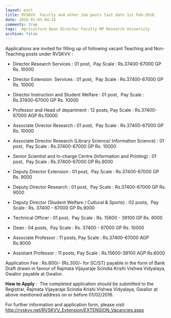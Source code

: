 ```yaml
---
layout: post
title: RVSKVV  Faculty and other Job posts last date 1st Feb-2016   
date: 2016-01-03 04:15
comments: true
tags:  Agriculture Dean Director Faculty MP Research University 
archive: false
---
```

Applications are invited for filling up of following vacant Teaching and Non-Teaching posts under RVSKVV :

- Director Research Services : 01 post,  Pay Scale : Rs.37400-67000 GP Rs. 10000
- Director Extension  Services : 01 post,  Pay Scale : Rs.37400-67000 GP Rs. 10000
- Director Instruction and Student Welfare : 01 post,  Pay Scale : Rs.37400-67000 GP Rs. 10000 
- Professor and Head of department : 12 posts, Pay Scale : Rs.37400-67000 AGP Rs.10000
- Associate Director Research : 01 post,  Pay Scale : Rs.37400-67000 GP Rs. 10000 
- Associate Director Research (Library Science/ Information Science) : 01 post,  Pay Scale : Rs.37400-67000 GP Rs. 10000
- Senior Scientist and In-charge Centre (Information and Printing) : 01 post,  Pay Scale : Rs.37400-67000 GP Rs.9000
- Deputy Director Extension : 01 post,  Pay Scale : Rs.37400-67000 GP Rs. 9000
- Deputy Director Research : 01 post,  Pay Scale : Rs.37400-67000 GP Rs. 9000
- Deputy Director (Student Welfare / Cultural & Sports) : 02 posts,  Pay Scale : Rs. 37400 - 67000 GP Rs.9000
- Technical Officer : 01 post,  Pay Scale : Rs. 15600 - 39100 GP Rs. 6000
- Dean : 04 posts,  Pay Scale : Rs. 37400 - 67000 GP Rs. 10000 
- Associate Professor : 11 posts, Pay Scale : Rs.37400-67000 AGP Rs.9000


- Assistant Professor : 11 posts, Pay Scale : Rs.15600-39100 AGP Rs.6000

Application Fee : Rs.600/- (Rs.300/- for SC/ST) payable in the form of Bank Draft drawn in favour of Rajmata Vijayaraje Scindia Krishi Vishwa Vidyalaya, Gwalior payable at Gwalior.

**How to Apply** :  The completed application should be submitted to the  Registrar, Rajmata Vijayaraje Scindia Krishi Vishwa Vidyalaya, Gwalior at above mentioned address on or before 01/02/2016. 

For further information and application form, please visit <http://rvskvv.net/RVSKVV_Extension/EXTENSION_Vacancies.aspx>




